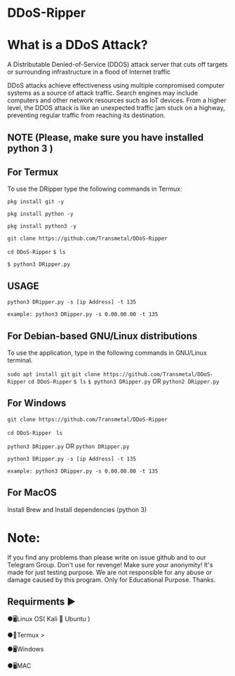# DDoS-Ripper

# What is a DDoS Attack?
A Distributable Denied-of-Service (DDOS) attack server that cuts off targets or surrounding infrastructure in a flood of Internet traffic

DDoS attacks achieve effectiveness using multiple compromised computer systems as a source of attack traffic. Search engines may include computers and other network resources such as IoT devices.
From a higher level, the DDOS attack is like an unexpected traffic jam stuck on a highway, preventing regular traffic from reaching its destination.

## NOTE (Please, make sure you have installed python 3 )

## For Termux
To use the DRipper type the following commands in Termux:

`pkg install git -y`

`pkg install python -y`

`pkg install python3 -y`

`git clone https://github.com/Transmetal/DDoS-Ripper`

`cd DDoS-Ripper`
`$ ls`

`$ python3 DRipper.py` 

## USAGE
`python3 DRipper.py -s [ip Address] -t 135`

`example: python3 DRipper.py -s 0.00.00.00 -t 135`

## For Debian-based GNU/Linux distributions
To use the application, type in the following commands in GNU/Linux terminal.

`sudo apt install git`
`git clone https://github.com/Transmetal/DDoS-Ripper`
`cd DDoS-Ripper`
`$ ls`
`$ python3 DRipper.py` OR `python2 DRipper.py`

## For Windows

`git clone https://github.com/Transmetal/DDoS-Ripper`

`cd DDoS-Ripper`
` ls`

`python3 DRipper.py` OR `python DRipper.py`

`python3 DRipper.py -s [ip Address] -t 135`

`example: python3 DRipper.py -s 0.00.00.00 -t 135`

## For MacOS

Install Brew and Install dependencies (python 3)

# Note:
If you find any problems than please write on issue github and to our Telegram Group. Don't use for revenge! Make sure your anonymity!
It's made for just testing purpose.
We are not responsible for any abuse or damage caused by this program. Only for Educational Purpose.
Thanks.
 
## Requirments ▶

●🖥Linux OS( Kali 🐉 Ubuntu )

●📱Termux >

●🖥Windows

●🖥MAC
